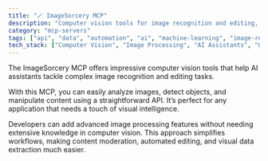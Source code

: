 ```yaml
---
title: "🪄 ImageSorcery MCP"
description: "Computer vision tools for image recognition and editing, enabling AI assistants to process and manipulate visual content."
category: "mcp-servers"
tags: ["api", "data", "automation", "ai", "machine-learning", "image-recognition", "image-editing", "object-detection"]
tech_stack: ["Computer Vision", "Image Processing", "AI Assistants", "OpenCV", "TensorFlow", "API"]
---
```


The ImageSorcery MCP offers impressive computer vision tools that help AI assistants tackle complex image recognition and editing tasks. 

With this MCP, you can easily analyze images, detect objects, and manipulate content using a straightforward API. It’s perfect for any application that needs a touch of visual intelligence.

Developers can add advanced image processing features without needing extensive knowledge in computer vision. This approach simplifies workflows, making content moderation, automated editing, and visual data extraction much easier.